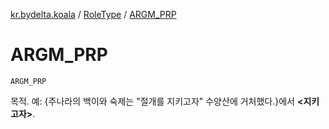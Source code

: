 [kr.bydelta.koala](../index.md) / [RoleType](index.md) / [ARGM_PRP](./-a-r-g-m_-p-r-p.md)

# ARGM_PRP

`ARGM_PRP`

목적. 예: {주나라의 백이와 숙제는 "절개를 지키고자" 수양산에 거처했다.}에서 **&lt;지키고자&gt;**.

